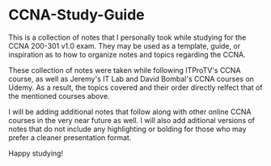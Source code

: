 # CCNA-Study-Guide
This is a collection of notes that I personally took while studying for the CCNA 200-301 v1.0 exam. They may be used as a template, guide, or inspiration as to how to organize notes and topics regarding the CCNA.

These collection of notes were taken while following ITProTV's CCNA course, as well as Jeremy's IT Lab and David Bombal's CCNA courses on Udemy. As a result, the topics covered and their order directly relfect that of the mentioned courses above.

I will be adding additional notes that follow along with other online CCNA courses in the very near future as well. I will also add aditional versions of notes that do not include any highlighting or bolding for those who may prefer a cleaner presentation format.

Happy studying!
